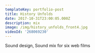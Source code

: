 ```yaml
---
templateKey: portfolio-post
title: History Unfolds
date: 2017-10-31T23:00:05.000Z
description: mix
image: /img/history_unfolds_front4.jpg
videoId: '268069230'
---
```

Sound design, Sound mix for six web films
